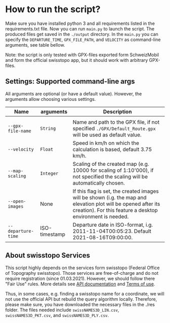 # How to run the script?

Make sure you have installed python 3 and all requirements listed in the requirements.txt file. Now you can
run ```main.py``` to launch the script. The produced files get saved in the ```./output``` directory. In
the ```main.py``` you can specify the ```DEPARTURE_TIME```, ```GPX_FILE_PATH```, and ```VELOCITY``` as command-line
arguments, see table bellow.

Note: the script is only tested with GPX-files exported form SchweizMobil and form the official swisstopo app, but it
should work with arbitrary GPX-files.

## Settings: Supported command-line args

All arguments are optional (or have a default value). However, the arguments allow choosing various settings.

Name | arguments | Description
--- | --- | ---
|  |
`--gpx-file-name` | `String` | Name and path to the GPX file, if not specified ```./GPX/Default_Route.gpx```  will be used as default value.
`--velocity` | `Float` | Speed in km/h on which the calculation is based, default 3.75 km/h.
`--map-scaling` | `Integer` | Scaling of the created map (e.g. 10000 for scaling of 1:10'000), if not specified the scaling will be automatically chosen.
`--open-images` | None | If this flag is set, the created images will be shown (i.g. the map and elevation plot will be opened after its creation). For this feature a desktop environment is needed.
`--departure-time` | ISO-timestamp | Departure date in ISO-format, i.g. 2011-11-04T00:05:23. Default 2021-08-16T09:00:00.

## About swisstopo Services

This script highly depends on the services form swisstopo (Federal Office of Topography swisstopo). Those services are
free-of-charge and do not require registration (since 01.03.2021). However, we should follow there "Fair Use" rules.
More details see [API documentation](https://api3.geo.admin.ch/services/sdiservices.html)
and [Terms of use](https://www.geo.admin.ch/de/geo-dienstleistungen/geodienste/terms-of-use.html).

Thus, in some cases, e.g. finding a swisstopo name for a coordinate, we will not use the official API but rebuild the
query algorithm locally. Therefore, please make sure, you have downloaded the necessary files in the ./res folder. The
files needed include ```swissNAMES3D_LIN.csv```, ```swissNAMES3D_PKT.csv```, and ```swissNAMES3D_PLY.csv```.